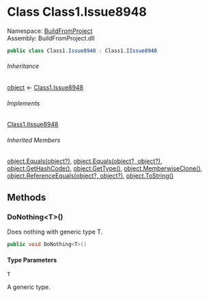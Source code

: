 ﻿# Class Class1\.Issue8948

Namespace: [BuildFromProject](BuildFromProject\.md)  
Assembly: BuildFromProject\.dll

```csharp
public class Class1.Issue8948 : Class1.IIssue8948
```

###### Inheritance

[object](https://learn\.microsoft\.com/dotnet/api/system\.object) ← 
[Class1\.Issue8948](BuildFromProject\.Class1\.Issue8948\.md)

###### Implements

[Class1\.IIssue8948](BuildFromProject\.Class1\.IIssue8948\.md)

###### Inherited Members

[object\.Equals\(object?\)](https://learn\.microsoft\.com/dotnet/api/system\.object\.equals\#system\-object\-equals\(system\-object\)), 
[object\.Equals\(object?, object?\)](https://learn\.microsoft\.com/dotnet/api/system\.object\.equals\#system\-object\-equals\(system\-object\-system\-object\)), 
[object\.GetHashCode\(\)](https://learn\.microsoft\.com/dotnet/api/system\.object\.gethashcode), 
[object\.GetType\(\)](https://learn\.microsoft\.com/dotnet/api/system\.object\.gettype), 
[object\.MemberwiseClone\(\)](https://learn\.microsoft\.com/dotnet/api/system\.object\.memberwiseclone), 
[object\.ReferenceEquals\(object?, object?\)](https://learn\.microsoft\.com/dotnet/api/system\.object\.referenceequals), 
[object\.ToString\(\)](https://learn\.microsoft\.com/dotnet/api/system\.object\.tostring)

## Methods

### <a id="BuildFromProject_Class1_Issue8948_DoNothing__1"></a>DoNothing<T\>\(\)

Does nothing with generic type T.

```csharp
public void DoNothing<T>()
```

#### Type Parameters

`T` 

A generic type.

